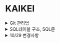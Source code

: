 # KAIKEI

<details>
<summary>Git 관리법</summary>
<div markdown="1">
<h3>master <-- Branch(Commit)</h3>

PPT참조

<h3>master --> Branch (Rebase) 하는법</h3>

Spring --> Window --> Show view --> other --> git Repositories 추가

git Repositories --> TeamSpring_src --> Branches --> Local --> (자신의 Branch ) --> Rebase
  --> Remote Tracking --> origin/master --> Rebase
</div>
</details>

<details>
<summary>SQL테이블 구조, SQL문</summary>
<div markdown="1">
<img src="https://user-images.githubusercontent.com/54826450/67838268-41a95b80-fb34-11e9-84c8-2604f8c3e7ff.PNG">
</div>
</details>

<details>
<summary>10/29 변경사항</summary>
<div markdown="1">
  <h3>src -> main -> webapp -> WEB-INF -> spring -> root-context.xml userMapper밑에 추가</h3>
  
    <bean id="statementMapper" class="org.mybatis.spring.mapper.MapperFactoryBean">
       <property name="mapperInterface" value="com.ts.kaikei.dao.StatementDAO" />
       <property name="sqlSessionTemplate" ref="sqlSession" />
    </bean>
    
    <bean id="customerMapper" class="org.mybatis.spring.mapper.MapperFactoryBean">
       <property name="mapperInterface" value="com.ts.kaikei.dao.CustomerDAO" />
       <property name="sqlSessionTemplate" ref="sqlSession" />
    </bean>
    
    <bean id="accountMapper" class="org.mybatis.spring.mapper.MapperFactoryBean">
       <property name="mapperInterface" value="com.ts.kaikei.dao.AccountDAO" />
       <property name="sqlSessionTemplate" ref="sqlSession" />
    </bean>
    
    <bean id="companyMapper" class="org.mybatis.spring.mapper.MapperFactoryBean">
       <property name="mapperInterface" value="com.ts.kaikei.dao.CompanyDAO" />
       <property name="sqlSessionTemplate" ref="sqlSession" />
    </bean>

</div>
</details>
